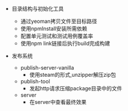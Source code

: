 - 目录结构与初始化工具
  - 通过yeoman拷贝文件至目标路径
  - 使用npmInstall安装所需依赖
  - 配置单元测试和测试用例覆盖率
  - 使用npm link链接后执行build完成构建

- 发布系统
  - publish-server-vanilla
    - 使用steam的形式,unzipper解压zip包
  - publish-tool
    - 发起http请求压缩package目录中的文件
  - server
    - 在server中查看最终效果